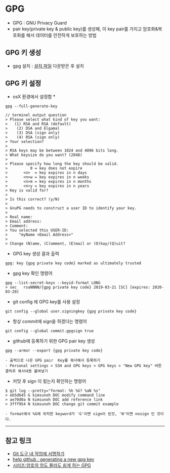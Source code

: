 # GPG
- GPG : GNU Privacy Guard
- pair key(private key & public key)를 생성해, 이 key pair를 가지고 암호화&복호화를 해서 데이터를 안전하게 보호하는 방법

## GPG 키 생성
- gpg 설치 : [설치 파일](https://gpgtools.org) 다운받은 후 설치

## GPG 키 설정
* osX 환경에서 설정함 *

```
gpg --full-generate-key

// terminel output question
> Please select what kind of key you want:
>   (1) RSA and RSA (default)
>    (2) DSA and Elgamal
>    (3) DSA (sign only)
>    (4) RSA (sign only)
> Your selection? 
> 
> RSA keys may be between 1024 and 4096 bits long.
> What keysize do you want? (2048)
> 
> Please specify how long the key should be valid.
>          0 = key does not expire
>       <n>  = key expires in n days
>       <n>w = key expires in n weeks
>       <n>m = key expires in n months
>       <n>y = key expires in n years
> Key is valid for?
> 
> Is this correct? (y/N) 
> 
> GnuPG needs to construct a user ID to identify your key.
> 
> Real name: 
> Email address: 
> Comment:
> You selected this USER-ID:
>     "myName <Email Address>"
> 
> Change (N)ame, (C)omment, (E)mail or (O)kay/(Q)uit? 
```
- GPG key 생성 결과 출력
```
gpg: key {gpg private key code} marked as ultimately trusted
```
- gpg key 확인 명령어
```
gpg --list-secret-keys --keyid-format LONG
> sec   rsaNNNN/{gpg private key code} 2019-03-21 [SC] [expires: 2020-03-20]
```

- git config 에 GPG key를 사용 설정
```
git config --global user.signingkey {gpg private key code}
```

- 항상 commit에 sign을 하겠다는 명령어
```
git config --global commit.gpgsign true 
```

- github에 등록하기 위한 GPG pair key 생성
```
gpg --armor --export {gpg private key code}
```
    - 출력으로 나온 GPG pair  Key를 복사해서 등록하기
    - Personal settings > SSH and GPG keys > GPG keys > "New GPG key" 버튼 클릭후 복사내용 붙여넣기

- 커밋 후 sign 이 됬는지 확인하는 명령어
```
$ git log --pretty="format: %h %G? %aN %s"
> eb5d645 G kimsunoh DOC modify command line
> ae70d0a N kimsunoh DOC add reference link
> 3fff954 N kimsunoh DOC change git commit example
```
    - format에서 %G에 위치한 keyword가 'G'이면 sign이 된것, 'N'이면 nosign 인 것이다.

---
## 참고 링크
- [Git 도구 내 작업에 서명하기](https://git-scm.com/book/ko/v2/Git-도구-내-작업에-서명하기)
- [help github : generating a new gpg key](https://help.github.com/en/articles/generating-a-new-gpg-key)
- [시리즈:암호의 암도 몰라도 쉽게 하는 GPG](https://librewiki.net/wiki/시리즈:암호의_암도_몰라도_쉽게_하는_GPG)
